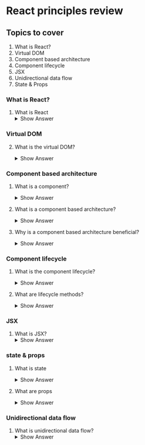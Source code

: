 # React principles review

## Topics to cover

1. What is React?
2. Virtual DOM
3. Component based architecture
4. Component lifecycle
5. JSX
6. Unidirectional data flow
7. State & Props

### What is React?

1. What is React
   <details>
   <summary>Show Answer</summary>
   React is a Javascript library created to build responsive and performant front end applications. Its most notable features include the virtual DOM, a component based architecture, JSX, and a unidirectional data flow.
   </details>

### Virtual DOM

2. What is the virtual DOM?
   <details>
   <summary>Show Answer</summary>
   <img src='https://i0.wp.com/programmingwithmosh.com/wp-content/uploads/2018/11/lnrn_0201.png?fit=1173%2C785&ssl=1' height='250px'>

   The virtual DOM is a copy of the DOM that sits between our code and the actual DOM in the browser. It listens for changes in code and reflects those changes on the real dom. Rather than re-rendering the entire webpage when some aspect changes, the virtual dom allows us to only re-render the pieces of the site that actually change. This is possible because React applications are single page applications (SPAs). If you look at the [index.html](public/index.html) and [index.js](src/index.js) files you can see how they interact to render our application in the browser.
   </details>

### Component based architecture

1. What is a component?
   <details>
   <summary>Show Answer</summary>
   A component is a self-contained piece of code responsible for a specific element or feature of a website. A component can be either class based (created using javascript classes) or functional (created using a simple javascript function).
   </details>

2. What is a component based architecture?
   <details>
   <summary>Show Answer</summary>
   A component based architecture means that a website is built from individual components. Ideally, it should be made from as few unique components as possible, reusing components whenever possible. This can be thought of like a set of legos. You may have the same lego appear 100 times in constructing a single piece, but that individual lego only needed to be designed once. The principle is the same with components. If we can design our components in such a way that they are able to be reused we will save ourselves a lot of time when it comes to actually building the website.

   <img src='https://rubygarage.s3.amazonaws.com/uploads/article_image/file/575/component-based-architecture.jpg'>
   </details>

3. Why is a component based architecture beneficial?
   <details>
   <summary>Show Answer</summary>
   Efficiency and familiarity with components. As we build using reusable components we become more familiar with the individual pieces of our website and are able to use them dynamically and in creative ways. Through this we significantly reduce the cost of development and maintenance of our application because any problems or bugs we have will be localized to a single component rather than interspersed through our whole application. By extension this increases the reliability of our application.
   </details>

### Component lifecycle

1. What is the component lifecycle?
   <details>
   <summary>Show Answer</summary>
    The react component lifecycle refers to the life and death of a component in relation to its existence on the DOM.  It is made up of 3 parts: mounting, updating, and unmounting.  You can think of it like the lifcycle of a frog, the frog will move from tadpole, to frog, and will eventually die.


    <img src='https://lh3.googleusercontent.com/proxy/QcKoMPU-e0I_ZkvwUN49TSLFyGo5G2JFAoXwzFphPcLLkwGVrYor1JBwyj3YXVAcmu5lqqdwD6RwrcFCfyOXXwot_zJSnx8hcw_NumFBz386pE46q3x583OnFHk49ICgWD1KMSQyOh1RTLgh4w' height='250px'>

   </details>

2. What are lifecycle methods?
   <details>
   <summary>Show Answer</summary>
   Lifecycle methods are functions that are called at different points in the component lifecycle.  We are able to utilize them to cause different events to happen when we want in the component lifecycle.  The most common lifecycle methods are: `constructor`, `render`, `componentDidMount`, `componentDidUpdate`, and `componentWillUnmount`.
   </details>

### JSX

1. What is JSX?
   <details>
   <summary>Show Answer</summary>
    JSX is a javascript extension that allows us to write html directly into our React components.  In many front-end libraries and frameworks, the html and javascript must be written in different files.  Bringing everything together allows us to see our entire component at once.  
   </details>

### state & props

1. What is state
   <details>
   <summary>Show Answer</summary>
   State is data stored locally in a component that is relevant to the functionality of that component.  This could be the value of an input box or the results of a network call that the component is responsible for displaying.  State may change but it must remain immutable.  We should only change the value of state by calling setState or by using the setter function provided by the useState hook when using react hooks.  
   </details>

2. What are props
   <details>
   <summary>Show Answer</summary>
   Props are data that are passed from one component to another.  The cannot be changed and should only be referenced.  Props can be anything: any data type, functions, even entire components!  
   </details>

### Unidirectional data flow

1. What is unidirectional data flow?
   <details>
   <summary>Show Answer</summary>
   Unidirectional data flow refers to the principle of React that data can only be passed from a parent component to a child component.  Events may be transmitted up the component tree but data must only be passed down, never up. 
   </details>
